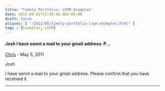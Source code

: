 ```yaml
---
title: 'Timely Portfolio: LSPM Examples'
date: 2011-05-01T13:38:00.002-05:00
draft: false
aliases: [ "/2011/05/timely-portfolio-lspm-examples.html" ]
tags : [Examples, LSPM]
---
```


#### Josh I have sennt a mail to your gmail address. P...
[Chris](https://www.blogger.com/profile/01276455562887525056 "noreply@blogger.com") - <time datetime="2011-05-27T01:27:35.455-05:00">May 5, 2011</time>

Josh  
  
I have sennt a mail to your gmail address. Please confirm that you have received it.
<hr />

